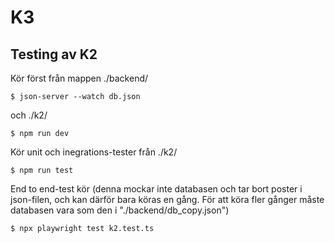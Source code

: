 # K3

## Testing av K2 ##
Kör först från mappen ./backend/
```
$ json-server --watch db.json
```
och ./k2/
```
$ npm run dev
```
Kör unit och inegrations-tester från ./k2/
```
$ npm run test 
```
End to end-test kör 
(denna mockar inte databasen och tar bort poster i json-filen, och kan därför bara köras en gång. För att köra fler gånger måste databasen vara som den i "./backend/db_copy.json")
```
$ npx playwright test k2.test.ts
```

#
